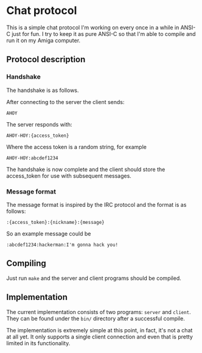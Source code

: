 # Chat protocol

This is a simple chat protocol I'm working on every once in a while in ANSI-C just for fun. I try to keep it as pure ANSI-C so that I'm able to compile and run it on my Amiga computer.

## Protocol description

### Handshake

The handshake is as follows.

After connecting to the server the client sends:

```
AHOY
```

The server responds with:

```
AHOY-HOY:{access_token}
```
Where the access token is a random string, for example 


```
AHOY-HOY:abcdef1234
```

The handshake is now complete and the client should store the access_token for use with subsequent messages.

### Message format

The message format is inspired by the IRC protocol and the format is as follows:

```
:{access_token}:{nickname}:{message}
```
So an example message could be

```
:abcdef1234:hackerman:I'm gonna hack you!
```

## Compiling

Just run `make` and the server and client programs should be compiled.

## Implementation

The current implementation consists of two programs: `server` and `client`. They can be found under the `bin/` directory after a successful compile.

The implementation is extremely simple at this point, in fact, it's not a chat at all yet. It only supports a single client connection and even that is pretty limited in its functionality.
